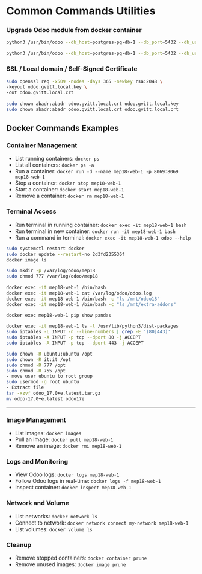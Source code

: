

# Common Commands Utilities

### Upgrade Odoo module from docker container
```bash
python3 /usr/bin/odoo --db_host=postgres-pg-db-1 --db_port=5432 --db_user=odoo --db_password=admin --http-port=8090 --xmlrpc-port=8090 --gevent-port=8091 --addons-path=/usr/lib/python3/dist-packages/odoo/addons,/mnt/odoo18/addons_thp/muk_web_theme,/mnt/odoo18/addons_thp/lp,/mnt/extra-addons --logfile=/var/log/odoo/odoou.log --log-handler=:DEBUG --stop-after-init -d MEP_18_2025 -u all
```

```bash
python3 /usr/bin/odoo --db_host=postgres-pg-db-1 --db_port=5432 --db_user=odoo --db_password=LP_P@ssw0rd --http-port=8090 --xmlrpc-port=8090 --gevent-port=8091 --addons-path=/usr/lib/python3/dist-packages/odoo/addons,/mnt/odoo18/addons_thp/muk_web_theme,/mnt/odoo18/addons_thp/lp,/mnt/extra-addons --logfile=/var/log/odoo/odoou.log --log-handler=:DEBUG --stop-after-init -d MEP_18_2025 -u all
```




### SSL / Local domain / Self-Signed Certificate
```bash
sudo openssl req -x509 -nodes -days 365 -newkey rsa:2048 \
-keyout odoo.gvitt.local.key \
-out odoo.gvitt.local.crt
    
sudo chown abadr:abadr odoo.gvitt.local.crt odoo.gvitt.local.key
sudo chown abadr:abadr odoo.gvitt.local.crt odoo.gvitt.local.crt
```
    
    

## Docker Commands Examples
### Container Management
- List running containers: `docker ps`
- List all containers: `docker ps -a`
- Run a container: `docker run -d --name mep18-web-1 -p 8069:8069 mep18-web-1`
- Stop a container: `docker stop mep18-web-1`
- Start a container: `docker start mep18-web-1`
- Remove a container: `docker rm mep18-web-1`

### Terminal Access
- Run terminal in running container: `docker exec -it mep18-web-1 bash`
- Run terminal in new container: `docker run -it mep18-web-1 bash`
- Run a command in terminal: `docker exec -it mep18-web-1 odoo --help`


```bash
sudo systemctl restart docker
sudo docker update --restart=no 2d3fd235536f
docker image ls

sudo mkdir -p /var/log/odoo/mep18
sudo chmod 777 /var/log/odoo/mep18
   
docker exec -it mep18-web-1 /bin/bash
docker exec -it mep18-web-1 cat /var/log/odoo/odoo.log
docker exec -it mep18-web-1 /bin/bash -c "ls /mnt/odoo18"
docker exec -it mep18-web-1 /bin/bash -c "ls /mnt/extra-addons"

docker exec mep18-web-1 pip show pandas

docker exec -it mep18-web-1 ls -l /usr/lib/python3/dist-packages
sudo iptables -L INPUT -n --line-numbers | grep -E '(80|443)'
sudo iptables -A INPUT -p tcp --dport 80 -j ACCEPT
sudo iptables -A INPUT -p tcp --dport 443 -j ACCEPT

sudo chown -R ubuntu:ubuntu /opt
sudo chown -R it:it /opt
sudo chmod -R 777 /opt
sudo chmod -R 755 /opt
- move user ubuntu to root group
sudo usermod -g root ubuntu
- Extract file
tar -xzvf odoo_17.0+e.latest.tar.gz
mv odoo-17.0+e.latest odoo17e

```
-------------------------------


### Image Management
- List images: `docker images`
- Pull an image: `docker pull mep18-web-1`
- Remove an image: `docker rmi mep18-web-1`

### Logs and Monitoring
- View Odoo logs: `docker logs mep18-web-1`
- Follow Odoo logs in real-time: `docker logs -f mep18-web-1`
- Inspect container: `docker inspect mep18-web-1`

### Network and Volume
- List networks: `docker network ls`
- Connect to network: `docker network connect my-network mep18-web-1`
- List volumes: `docker volume ls`

### Cleanup
- Remove stopped containers: `docker container prune`
- Remove unused images: `docker image prune`

